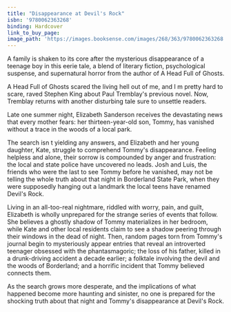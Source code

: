 ```yaml
---
title: "Disappearance at Devil's Rock"
isbn: '9780062363268'
binding: Hardcover
link_to_buy_page:
image_path: 'https://images.booksense.com/images/268/363/9780062363268.jpg'
---
```



A family is shaken to its core after the mysterious disappearance of a teenage boy in this eerie tale, a blend of literary fiction, psychological suspense, and supernatural horror from the author of A Head Full of Ghosts.

A Head Full of Ghosts scared the living hell out of me, and I m pretty hard to scare, raved Stephen King about Paul Tremblay's previous novel. Now, Tremblay returns with another disturbing tale sure to unsettle readers.

Late one summer night, Elizabeth Sanderson receives the devastating news that every mother fears: her thirteen-year-old son, Tommy, has vanished without a trace in the woods of a local park.

The search isn t yielding any answers, and Elizabeth and her young daughter, Kate, struggle to comprehend Tommy's disappearance. Feeling helpless and alone, their sorrow is compounded by anger and frustration: the local and state police have uncovered no leads. Josh and Luis, the friends who were the last to see Tommy before he vanished, may not be telling the whole truth about that night in Borderland State Park, when they were supposedly hanging out a landmark the local teens have renamed Devil's Rock.

Living in an all-too-real nightmare, riddled with worry, pain, and guilt, Elizabeth is wholly unprepared for the strange series of events that follow. She believes a ghostly shadow of Tommy materializes in her bedroom, while Kate and other local residents claim to see a shadow peering through their windows in the dead of night. Then, random pages torn from Tommy's journal begin to mysteriously appear entries that reveal an introverted teenager obsessed with the phantasmagoric; the loss of his father, killed in a drunk-driving accident a decade earlier; a folktale involving the devil and the woods of Borderland; and a horrific incident that Tommy believed connects them.

As the search grows more desperate, and the implications of what happened become more haunting and sinister, no one is prepared for the shocking truth about that night and Tommy's disappearance at Devil's Rock.